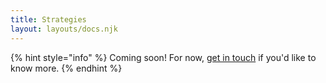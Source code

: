 ```yaml
---
title: Strategies
layout: layouts/docs.njk
---
```


{% hint style="info" %}
Coming soon! For now, [get in touch](mailto:joe@oa.works) if you'd like to know more.
{% endhint %}
